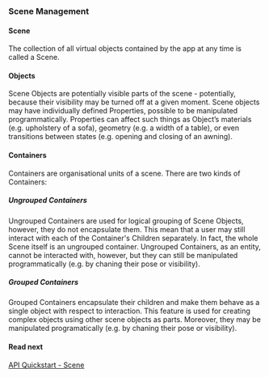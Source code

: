 ### Scene Management

#### Scene
The collection of all virtual objects contained by the app at any time is called a Scene.

#### Objects
Scene Objects are potentially visible parts of the scene - potentially, because their visibility may be turned off at a given moment. Scene objects may have individually defined Properties, possible to be manipulated programmatically. Properties can affect such things as Object’s materials (e.g. upholstery of a sofa), geometry (e.g. a width of a table), or even transitions between states (e.g. opening and closing of an awning).

#### Containers
Containers are organisational units of a scene.
There are two kinds of Containers:

##### Ungrouped Containers
Ungrouped Containers are used for logical grouping of Scene Objects, however, they do not encapsulate them. This mean that a user may still interact with each of the Container's Children separately. In fact, the whole Scene itself is an ungrouped container. Ungrouped Containers, as an entity, cannot be interacted with, however, but they can still be manipulated programmatically (e.g. by chaning their pose or visibility).

##### Grouped Containers
Grouped Containers encapsulate their children and make them behave as a single object with respect to interaction. This feature is used for creating complex objects using other scene objects as parts. Moreover, they may be manipulated programatically (e.g. by chaning their pose or visibility).


#### Read next
[API Quickstart - Scene](sdk/sdk--api-quickstart/sdk--api-quickstart--scene-manager.md)

